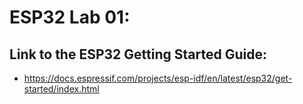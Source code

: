 ESP32 Lab 01:
===========

Link to the ESP32 Getting Started Guide:
--------------
* https://docs.espressif.com/projects/esp-idf/en/latest/esp32/get-started/index.html



